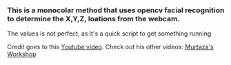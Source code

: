### This is a monocolar method that uses opencv facial recognition to determine the X,Y,Z, loations from the webcam.
The values is not perfect, as it's a quick script to get something running

Credit goes to this [Youtube video](https://www.youtube.com/watch?v=jsoe1M2AjFk). Check out his other videos: [Murtaza's Workshop](https://www.youtube.com/@murtazasworkshop)
